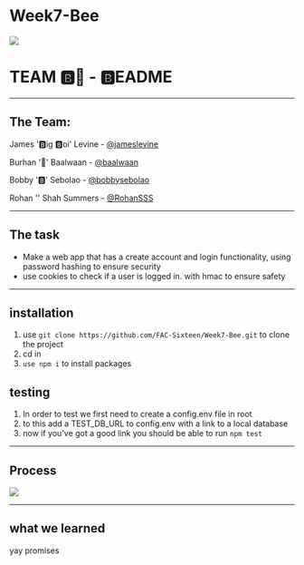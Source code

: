 # Week7-Bee

![](https://i.imgur.com/hwbXfyF.jpg)
# TEAM :b::bee: - :b:EADME

---

## The Team:

James ':b:ig :b:oi' Levine - [@jameslevine ](https://github.com/jameslevine)

Burhan ':bee:' Baalwaan - [@baalwaan](https://github.com/Baalwaan)

Bobby ':b:' Sebolao - [@bobbysebolao](https://github.com/bobbysebolao)

Rohan '' Shah Summers - [@RohanSSS](https://github.com/RohanSSS)

---

## The task

 - Make a web app that has a create account and login functionality, using password hashing to ensure security
 - use cookies to check if a user is logged in. with hmac to ensure safety

---

## installation

1. use `git clone https://github.com/FAC-Sixteen/Week7-Bee.git` to clone the project
2. cd in
3. `use npm i` to install packages

## testing

1. In order to test we first need to create a config.env file in root
2. to this add a TEST_DB_URL to config.env with a link to a local database
3. now if you've got a good link you should be able to run `npm test`

---

## Process
![](https://i.imgur.com/C31Uy5W.jpg)

---

## what we learned

yay promises

